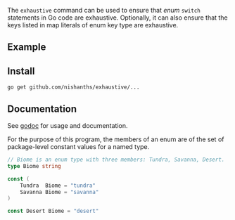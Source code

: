 The `exhaustive` command can be used to ensure that _enum_ `switch` statements in Go code are
exhaustive. Optionally, it can also ensure that the keys listed in map literals of
enum key type are exhaustive.

## Example

## Install

```
go get github.com/nishanths/exhaustive/...
```

## Documentation

See [godoc](https://godoc.org/github.com/nishanths/exhaustive/cmd/exhaustive) for usage and documentation.

For the purpose of this program, the members of an enum are of the set of package-level constant
values for a named type.

```go
// Biome is an enum type with three members: Tundra, Savanna, Desert.
type Biome string

const (
	Tundra  Biome = "tundra"
	Savanna Biome = "savanna"
)

const Desert Biome = "desert"
```
